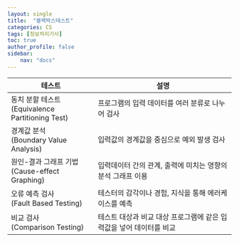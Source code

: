 ```yaml
---
layout: single
title:  "블랙박스테스트"
categories: CS
tags: [정보처리기사]
toc: true
author_profile: false
sidebar:
    nav: "docs"
---
```


| 테스트                                           | 설명                                     |
| --------------------------------------------- | -------------------------------------- |
| 동치 분할 테스트<br/>(Equivalence Partitioning Test) | 프로그램의 입력 데이터를 여러 분류로 나누어 검사            |
| 경계값 분석<br/>(Boundary Value Analysis)          | 입력값의 경계값을 중심으로 예외 발생 검사                |
| 원인-결과 그래프 기법<br/>(Cause-effect Graphing)      | 입력데이터 간의 관계, 출력에 미치는 영향의 분석 그래프 이용     |
| 오류 예측 검사<br/>(Fault Based Testing)            | 테스터의 감각이나 경험, 지식을 통해 에러케이스를 예측         |
| 비교 검사<br/>(Comparison Testing)                | 테스트 대상과 비교 대상 프로그램에 같은 입력값을 넣어 데이터를 비교 |